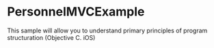 # PersonnelMVCExample
This sample will allow you to understand primary principles of program structuration (Objective C. iOS)
